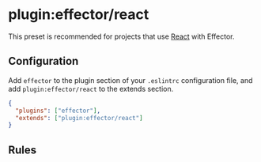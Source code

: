 # plugin:effector/react

This preset is recommended for projects that use [React](https://reactjs.org) with Effector.

<!--@include: ../shared/install.md-->

## Configuration

Add `effector` to the plugin section of your `.eslintrc` configuration file, and add `plugin:effector/react` to the extends section.

```json
{
  "plugins": ["effector"],
  "extends": ["plugin:effector/react"]
}
```

## Rules

<!--@include: ./__react.md-->
